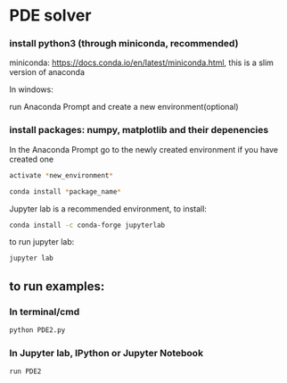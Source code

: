 # PDE solver
### install python3 (through miniconda, recommended)
miniconda: https://docs.conda.io/en/latest/miniconda.html, this is a slim version of anaconda

In windows:

run Anaconda Prompt and create a new environment(optional)

### install packages: numpy, matplotlib and their depenencies
In the Anaconda Prompt
go to the newly created environment if you have created one
```bash
activate *new_environment* 
```
```bash
conda install *package_name*
```
Jupyter lab is a recommended environment, to install:
```bash
conda install -c conda-forge jupyterlab
```
to run jupyter lab:
```bash
jupyter lab
```
## to run examples:
### In terminal/cmd
```bash
python PDE2.py
```
### In Jupyter lab, IPython or Jupyter Notebook
```python
run PDE2
```
